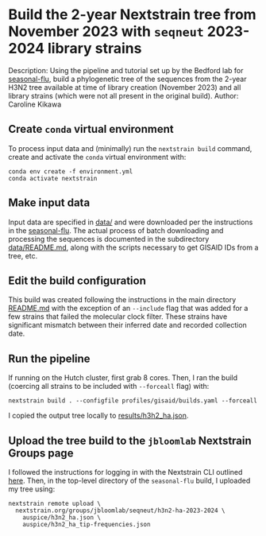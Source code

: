# Build the 2-year Nextstrain tree from November 2023 with `seqneut` 2023-2024 library strains
Description: Using the pipeline and tutorial set up by the Bedford lab for [seasonal-flu](https://github.com/nextstrain/seasonal-flu/), build a phylogenetic tree of the sequences from the 2-year H3N2 tree available at time of library creation (November 2023) and all library strains (which were not all present in the original build). 
Author: Caroline Kikawa

## Create `conda` virtual environment
To process input data and (minimally) run the `nextstrain build` command, create and activate the `conda` virtual environment with:

    conda env create -f environment.yml
    conda activate nextstrain

## Make input data
Input data are specified in [data/](data/) and were downloaded per the instructions in the [seasonal-flu](https://github.com/nextstrain/seasonal-flu/).
The actual process of batch downloading and processing the sequences is documented in the subdirectory [data/README.md](data/README.md), along with the scripts necessary to get GISAID IDs from a tree, etc.

## Edit the build configuration
This build was created following the instructions in the main directory [README.md](README.md) with the exception of an `--include` flag that was added for a few strains that failed the molecular clock filter.
These strains have significant mismatch between their inferred date and recorded collection date.

## Run the pipeline
If running on the Hutch cluster, first grab 8 cores. Then, I ran the build (coercing all strains to be included with `--forceall` flag) with:

    nextstrain build . --configfile profiles/gisaid/builds.yaml --forceall

I copied the output tree locally to [results/h3h2_ha.json](results/h3h2_ha.json). 

## Upload the tree build to the `jbloomlab` Nextstrain Groups page
I followed the instructions for logging in with the Nextstrain CLI outlined [here](https://docs.nextstrain.org/en/latest/guides/share/groups/index.html). Then, in the  top-level directory of the `seasonal-flu` build, I uploaded my tree using:

    nextstrain remote upload \
      nextstrain.org/groups/jbloomlab/seqneut/h3n2-ha-2023-2024 \
        auspice/h3n2_ha.json \
        auspice/h3n2_ha_tip-frequencies.json 

